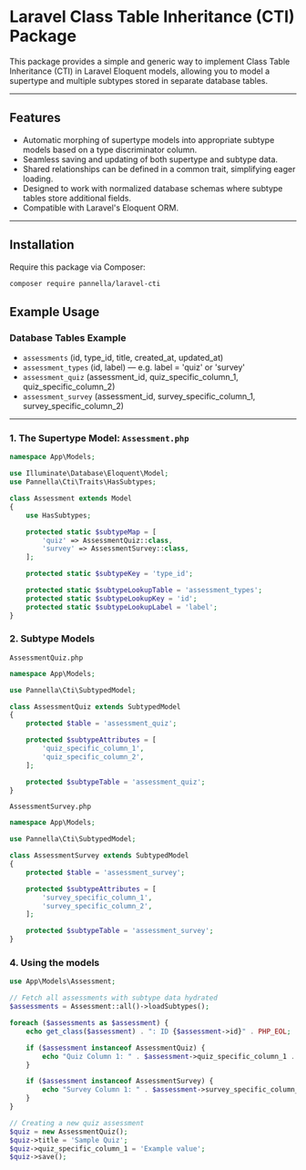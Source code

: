 # Laravel Class Table Inheritance (CTI) Package

This package provides a simple and generic way to implement Class Table Inheritance (CTI) in Laravel Eloquent models, allowing you to model a supertype and multiple subtypes stored in separate database tables.

---

## Features

- Automatic morphing of supertype models into appropriate subtype models based on a type discriminator column.
- Seamless saving and updating of both supertype and subtype data.
- Shared relationships can be defined in a common trait, simplifying eager loading.
- Designed to work with normalized database schemas where subtype tables store additional fields.
- Compatible with Laravel's Eloquent ORM.

---

## Installation

Require this package via Composer:

```bash
composer require pannella/laravel-cti
```

## Example Usage

### Database Tables Example

- `assessments` (id, type_id, title, created_at, updated_at)
- `assessment_types` (id, label) — e.g. label = 'quiz' or 'survey'
- `assessment_quiz` (assessment_id, quiz_specific_column_1, quiz_specific_column_2)
- `assessment_survey` (assessment_id, survey_specific_column_1, survey_specific_column_2)

---

### 1. The Supertype Model: `Assessment.php`

```php
namespace App\Models;

use Illuminate\Database\Eloquent\Model;
use Pannella\Cti\Traits\HasSubtypes;

class Assessment extends Model
{
    use HasSubtypes;

    protected static $subtypeMap = [
        'quiz' => AssessmentQuiz::class,
        'survey' => AssessmentSurvey::class,
    ];

    protected static $subtypeKey = 'type_id';

    protected static $subtypeLookupTable = 'assessment_types';
    protected static $subtypeLookupKey = 'id';
    protected static $subtypeLookupLabel = 'label';
}
```

### 2. Subtype Models

`AssessmentQuiz.php`
```php
namespace App\Models;

use Pannella\Cti\SubtypedModel;

class AssessmentQuiz extends SubtypedModel
{
    protected $table = 'assessment_quiz';

    protected $subtypeAttributes = [
        'quiz_specific_column_1',
        'quiz_specific_column_2',
    ];

    protected $subtypeTable = 'assessment_quiz';
}
```

`AssessmentSurvey.php`
```php
namespace App\Models;

use Pannella\Cti\SubtypedModel;

class AssessmentSurvey extends SubtypedModel
{
    protected $table = 'assessment_survey';

    protected $subtypeAttributes = [
        'survey_specific_column_1',
        'survey_specific_column_2',
    ];

    protected $subtypeTable = 'assessment_survey';
}
```
### 4. Using the models
```php
use App\Models\Assessment;

// Fetch all assessments with subtype data hydrated
$assessments = Assessment::all()->loadSubtypes();

foreach ($assessments as $assessment) {
    echo get_class($assessment) . ": ID {$assessment->id}" . PHP_EOL;

    if ($assessment instanceof AssessmentQuiz) {
        echo "Quiz Column 1: " . $assessment->quiz_specific_column_1 . PHP_EOL;
    }

    if ($assessment instanceof AssessmentSurvey) {
        echo "Survey Column 1: " . $assessment->survey_specific_column_1 . PHP_EOL;
    }
}

// Creating a new quiz assessment
$quiz = new AssessmentQuiz();
$quiz->title = 'Sample Quiz';
$quiz->quiz_specific_column_1 = 'Example value';
$quiz->save();
```
